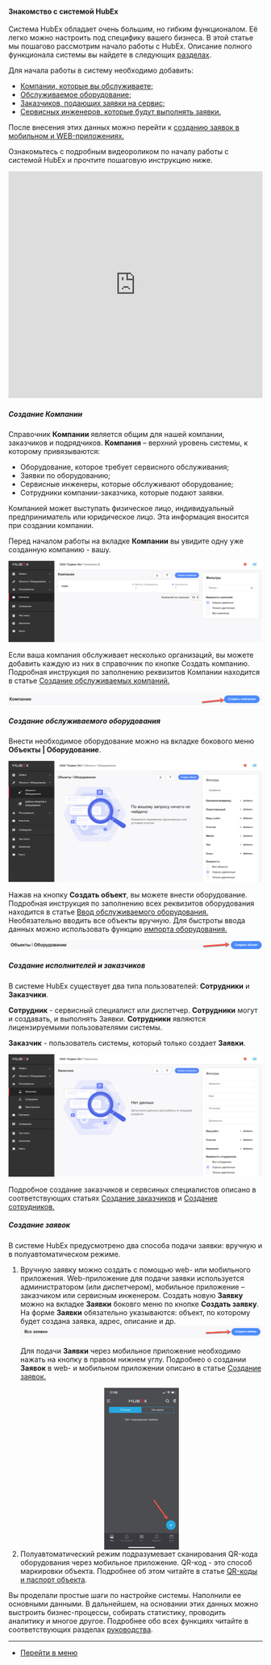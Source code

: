 #### Знакомство с системой HubEx
  Система HubEx обладает очень большим, но гибким функционалом. Её легко можно настроить под специфику вашего бизнеса.
  В этой статье мы пошагово рассмотрим начало работы с HubEx. Описание полного функционала системы вы найдете в следующих [разделах](https://wiki.hubex.ru/).

  Для начала работы в систему необходимо добавить:
<html>
<meta charset="utf-8">
<title>Быстрый переход внутри документа</title>
<ul>
      <li><a href="#addcompanies">Компании, которые вы обслуживаете;</a></li>
      <li><a href="#addobjects">Обслуживаемое оборудование;</a></li>
      <li><a href="#addusers">Заказчиков, подающих заявки на сервис;</a></li> 
      <li><a href="#addusers">Сервисных инженеров, которые будут выполнять заявки.</a></li>    
</ul>
</html>

  После внесения этих данных можно перейти к <a href="#ticketcreation"> созданию заявок в мобильном и WEB-приложениях.</a>

  <p>Ознакомьтесь с подробным видеороликом по началу работы с системой HubEx и прочтите пошаговую инструкцию ниже.</p>

<iframe src="https://www.youtube.com/embed/BJU4AUR2nOU" width="100%" height="450px" frameborder="0" allowfullscreen="allowfullscreen"></iframe>

<!-- <p> После того, как вы впервые зашли в свой аккаунт в системе HubEx, вы увидите следующий экран:</p>
<img src="/attachments/images/FAQ/USER/HubExStepByStep/stepbystep1.png"/> -->

 <h5 id="addcompanies">Создание Компании</h5>
 Справочник <strong>Компании</strong> является общим для нашей компании, заказчиков и подрядчиков. <strong>Компания</strong> – верхний уровень системы, к которому привязываются:
 <p>
 <ul>
      <li> Оборудование, которое требует сервисного обслуживания;</li>
      <li> Заявки по оборудованию;</li>
      <li> Сервисные инженеры, которые обслуживают оборудование;</li>
      <li> Сотрудники компании-заказчика, которые подают заявки.</li>
</ul> </p>
 Компанией может выступать физическое лицо, индивидуальный предприниматель или юридическое лицо. Эта информация вносится при создании компании. 

<!--<img src="/attachments/images/FAQ/USER/HubExStepByStep/stepbystep2.png"/>-->

<p>Перед началом работы на вкладке <strong>Компании</strong> вы увидите одну уже созданную компанию - вашу.</p>
<img src="/attachments/images/FAQ/USER/HubExStepByStep/stepbystep2.png"/>

<p>Если ваша компания обслуживает несколько организаций, вы можете добавить каждую из них в справочник по кнопке Создать компанию. Подробная инструкция по заполнению реквизитов Компании находится в статье <a href="https://wiki.hubex.ru/docs/FAQ/RU/user/CreatingCompany.html"> Создание обслуживаемых компаний. </a></p>
<img src="/attachments/images/FAQ/USER/HubExStepByStep/stepbystep3.png"/>

<h5 id="addobjects">Создание обслуживаемого оборудования</h5>
<p> Внести необходимое оборудование можно на вкладке бокового меню <strong>Объекты | Оборудование</strong>.</p>

<img src="/attachments/images/FAQ/USER/HubExStepByStep/stepbystep4.png"/>

<p>Нажав на кнопку <strong>Создать объект</strong>, вы можете внести оборудование. Подробная инструкция по заполнению всех реквизитов оборудования находится в статье <a href="https://wiki.hubex.ru/docs/FAQ/RU/user/CreatingObjects.html"> Ввод обслуживаемого оборудования.</a>  Необязательно вводить все объекты вручную. Для быстроты ввода данных можно использовать функцию <a href="https://wiki.hubex.ru/docs/FAQ/RU/user/Import.html#objects"> импорта оборудования. </a></p>

<img src="/attachments/images/FAQ/USER/HubExStepByStep/stepbystep5.png"/>

<h5 id="addusers">Создание исполнителей и заказчиков</h5>
<p>В системе HubEx существует два типа пользователей: <strong>Сотрудники</strong> и <strong>Заказчики</strong>.

<strong>Сотрудник</strong> - сервисный специалист или диспетчер. <strong>Сотрудники</strong> могут и создавать, и выполнять Заявки. <strong>Сотрудники</strong> являются лицензируемыми пользователями системы. 

<strong>Заказчик</strong> - пользователь системы, который только создает <strong>Заявки</strong>.</p>

<img src="/attachments/images/FAQ/USER/HubExStepByStep/stepbystep6.png"/>

<p>Подробное создание заказчиков и сервсиных специалистов описано в соответствующих статьях <a href="https://wiki.hubex.ru/docs/FAQ/RU/user/CreatingCustomer.html"> Создание заказчиков</a> и <a href="https://wiki.hubex.ru/docs/FAQ/RU/user/CreatingUser.html"> Создание сотрудников.</a></p>

<h5 id="ticketcreation">Создание заявок</h5>
<p> В системе HubEx предусмотрено два способа подачи заявки: вручную и в полуавтоматическом режиме.</p>
<ol>
<li>Вручную заявку можно создать с помощью web- или мобильного приложения. Web-приложение для подачи заявки используется администратором (или диспетчером), мобильное приложение – заказчиком или сервисным инженером. Создать новую <strong>Заявку</strong> можно на вкладке <strong>Заявки</strong> боковго меню по кнопке <strong>Создать заявку</strong>. На форме <strong>Заявки</strong> обязательно указываются: объект, по которому будет создана заявка, адрес, описание и др. 

<img src="/attachments/images/FAQ/USER/HubExStepByStep/stepbystep7.png"/>

<p>Для подачи <strong>Заявки</strong> через мобильное приложение необходимо нажать на кнопку в правом нижнем углу. Подробнео о создании <strong>Заявок</strong> в web- и мобильном приложении описано в статье <a href="https://wiki.hubex.ru/docs/FAQ/RU/user/CreatingTicket.html#webticket"> Создание заявок.</a></p></li>

 <div>
   <img  style="margin: 0 auto; display: block; max-width: 100%;" src="/attachments/images/FAQ/USER/HubExStepByStep/stepbystep8.jpg" />
 </div>


<li>Полуавтоматический режим подразумевает сканирования QR-кода оборудования через мобильное приложение. QR-код - это способ маркировки объекта. Подробнее об этом читайте в статье <a href="https://wiki.hubex.ru/docs/FAQ/RU/user/CreatingTaskTemplates.html"> QR-коды и паспорт объекта</a>. </li></ol>


Вы проделали простые шаги по настройке системы. Наполнили ее основными данными. В дальнейшем, на основании этих данных можно выстроить бизнес-процессы, собирать статистику, проводить аналитику и многое другое. Подробнее обо всех функциях читайте в соответствующих разделах [руководства](https://wiki.hubex.ru/).


____
- [Перейти в меню](http://wiki.hubex.ru)
